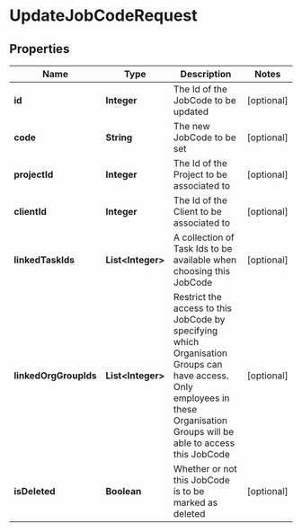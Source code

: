 

# UpdateJobCodeRequest

## Properties

Name | Type | Description | Notes
------------ | ------------- | ------------- | -------------
**id** | **Integer** | The Id of the JobCode to be updated |  [optional]
**code** | **String** | The new JobCode to be set |  [optional]
**projectId** | **Integer** | The Id of the Project to be associated to |  [optional]
**clientId** | **Integer** | The Id of the Client to be associated to |  [optional]
**linkedTaskIds** | **List&lt;Integer&gt;** | A collection of Task Ids to be available when choosing this JobCode |  [optional]
**linkedOrgGroupIds** | **List&lt;Integer&gt;** | Restrict the access to this JobCode by specifying which Organisation Groups can have access.  Only employees in these Organisation Groups will be able to access this JobCode |  [optional]
**isDeleted** | **Boolean** | Whether or not this JobCode is to be marked as deleted |  [optional]




